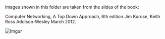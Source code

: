 Images shown in this folder are taken from the slides of the book:

Computer Networking, A Top Down Approach, 6th edition Jim Kurose, Keith Ross Addison-Wesley March 2012.

![Imgur](https://i.imgur.com/8SrhboW.png)
